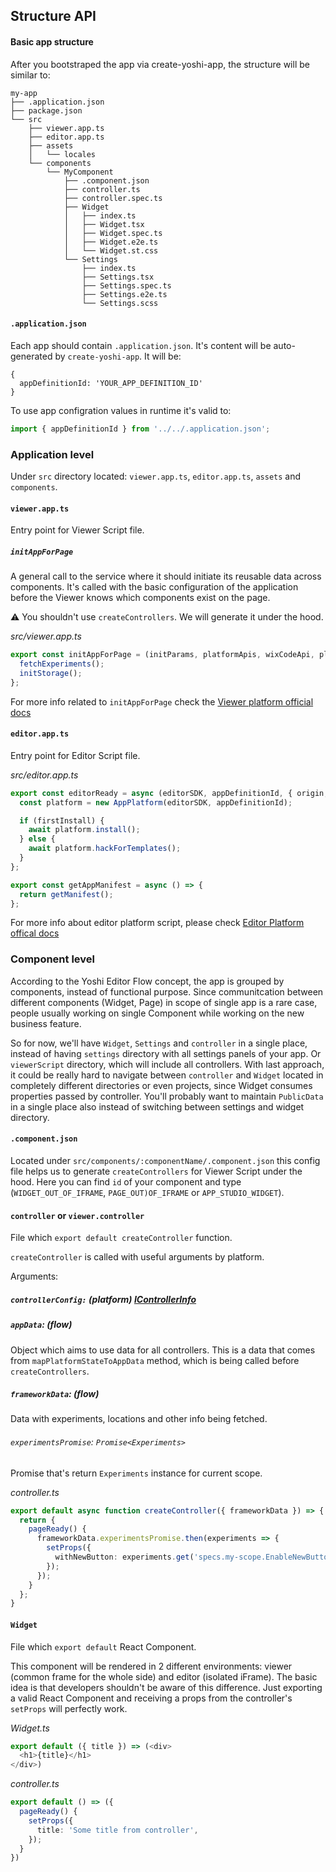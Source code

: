 ## Structure API

#### Basic app structure
After you bootstraped the app via create-yoshi-app, the structure will be similar to:
```
my-app
├── .application.json
├── package.json
└── src
    ├── viewer.app.ts
    ├── editor.app.ts
    ├── assets
    │   └── locales
    └── components
        └── MyComponent
            ├── .component.json
            ├── controller.ts
            ├── controller.spec.ts
            ├── Widget
            │   ├── index.ts
            │   ├── Widget.tsx
            │   ├── Widget.spec.ts
            │   ├── Widget.e2e.ts
            │   └── Widget.st.css
            └── Settings
                ├── index.ts
                ├── Settings.tsx
                ├── Settings.spec.ts
                ├── Settings.e2e.ts
                └── Settings.scss
```

#### `.application.json`
Each app should contain `.application.json`. It's content will be auto-generated by `create-yoshi-app`.
It will be:
```
{
  appDefinitionId: 'YOUR_APP_DEFINITION_ID'
}
```
To use app configration values in runtime it's valid to:
```ts
import { appDefinitionId } from '../../.application.json';
```


### Application level
Under `src` directory located: `viewer.app.ts`, `editor.app.ts`, `assets` and `components`.
#### `viewer.app.ts`
Entry point for Viewer Script file.

##### `initAppForPage`
A general call to the service where it should initiate its reusable data across components.
It's called with the basic configuration of the application before the Viewer knows which components exist on the page.

⚠️ You shouldn't use `createControllers`. We will generate it under the hood.

*src/viewer.app.ts*
```ts
export const initAppForPage = (initParams, platformApis, wixCodeApi, platformServicesApis) => {
  fetchExperiments();
  initStorage();
};
```

For more info related to `initAppForPage` check the [Viewer platform official docs](https://bo.wix.com/wix-docs/client/client-viewer-platform/articles/lifecycle#client-viewer-platform_articles_lifecycle_initappforpage)

#### `editor.app.ts`
Entry point for Editor Script file.

*src/editor.app.ts*
```ts
export const editorReady = async (editorSDK, appDefinitionId, { origin, firstInstall }) => {
  const platform = new AppPlatform(editorSDK, appDefinitionId);

  if (firstInstall) {
    await platform.install();
  } else {
    await platform.hackForTemplates();
  }
};

export const getAppManifest = async () => {
  return getManifest();
};
```

For more info about editor platform script, please check [Editor Platform offical docs](https://bo.wix.com/wix-docs/client/editor-platform/editor-application-reference/editor-platform-app)


### Component level
According to the Yoshi Editor Flow concept, the app is grouped by components, instead of functional purpose. Since communitcation between different components (Widget, Page) in scope of single app is a rare case, people usually working on single Component while working on the new business feature.

So for now, we'll have `Widget`, `Settings` and `controller` in a single place, instead of having `settings` directory with all settings panels of your app. Or `viewerScript` directory, which will include all controllers. With last approach, it could be really hard to navigate between `controller` and `Widget` located in completely different directories or even projects, since Widget consumes properties passed by controller. You'll probably want to maintain `PublicData` in a single place also instead of switching between settings and widget directory.

#### `.component.json`
Located under `src/components/:componentName/.component.json` this config file helps us to generate `createControllers` for Viewer Script under the hood. Here you can find `id` of your component and type (`WIDGET_OUT_OF_IFRAME`, `PAGE_OUT)OF_IFRAME` or `APP_STUDIO_WIDGET`).

#### `controller` or `viewer.controller`
File which `export default createController` function.

`createController` is called with useful arguments by platform.

Arguments:
##### `controllerConfig:` *(platform)* [IControllerInfo](https://bo.wix.com/wix-docs/client/client-viewer-platform/articles/lifecycle#client-viewer-platform_articles_lifecycle_controllerinfo)
##### `appData`: *(flow)*
Object which aims to use data for all controllers. This is a data that comes from `mapPlatformStateToAppData` method, which is being called before `createControllers`.

##### `frameworkData`: *(flow)*
Data with experiments, locations and other info being fetched.
###### `experimentsPromise`: `Promise<Experiments>`
Promise that's return `Experiments` instance for current scope.

*controller.ts*
```ts
export default async function createController({ frameworkData }) => {
  return {
    pageReady() {
      frameworkData.experimentsPromise.then(experiments => {
        setProps({
          withNewButton: experiments.get('specs.my-scope.EnableNewButton'),
        });
      });
    }
  };
}
```

#### `Widget`
File which `export default` React Component.

This component will be rendered in 2 different environments: viewer (common frame for the whole side) and editor (isolated iFrame).
The basic idea is that developers shouldn't be aware of this difference.
Just exporting a valid React Component and receiving a props from the controller's `setProps` will perfectly work.

*Widget.ts*
```ts
export default ({ title }) => (<div>
  <h1>{title}</h1>
</div>)
```

*controller.ts*
```ts
export default () => ({
  pageReady() {
    setProps({
      title: 'Some title from controller',
    });
  }
})
```
